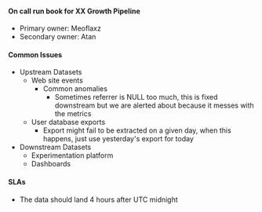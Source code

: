 #### On call run book for XX Growth Pipeline

- Primary owner: Meoflaxz
- Secondary owner: Atan

#### Common Issues
- Upstream Datasets
    - Web site events
        - Common anomalies
            - Sometimes referrer is NULL too much, this is fixed downstream but we are alerted about because it messes with the metrics
    - User database exports
        - Export might fail to be extracted on a given day, when this happens, just use yesterday's export for today
- Downstream Datasets
    - Experimentation platform
    - Dashboards

#### SLAs 
- The data should land 4 hours after UTC midnight